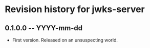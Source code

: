 # Revision history for jwks-server

## 0.1.0.0 -- YYYY-mm-dd

* First version. Released on an unsuspecting world.
